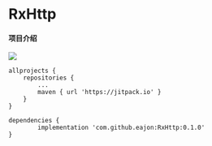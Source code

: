 # RxHttp

#### 项目介绍

[![](https://jitpack.io/v/eajon/RxHttp.svg)](https://jitpack.io/#eajon/RxHttp)

	allprojects {
		repositories {
			...
			maven { url 'https://jitpack.io' }
		}
	}
  
 	dependencies {
	        implementation 'com.github.eajon:RxHttp:0.1.0'
	}
